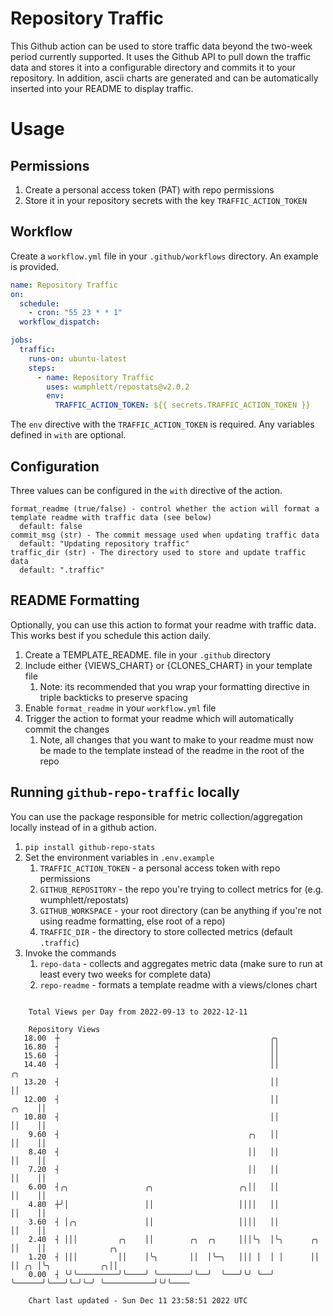 # Repository Traffic

This Github action can be used to store traffic data beyond the two-week period currently supported.
It uses the Github API to pull down the traffic data and stores it into a configurable directory and commits it to your 
repository. In addition, ascii charts are generated and can be automatically inserted into your README to display traffic.

# Usage
## Permissions
1. Create a personal access token (PAT) with repo permissions
2. Store it in your repository secrets with the key `TRAFFIC_ACTION_TOKEN`

## Workflow
Create a `workflow.yml` file in your `.github/workflows` directory. An example is provided.

```yaml
name: Repository Traffic
on:
  schedule:
    - cron: "55 23 * * 1"
  workflow_dispatch:

jobs:
  traffic:
    runs-on: ubuntu-latest
    steps:
      - name: Repository Traffic
        uses: wumphlett/repostats@v2.0.2
        env:
          TRAFFIC_ACTION_TOKEN: ${{ secrets.TRAFFIC_ACTION_TOKEN }}
```
The `env` directive with the `TRAFFIC_ACTION_TOKEN` is required. Any variables defined in `with` are optional.

## Configuration
Three values can be configured in the `with` directive of the action.
```
format_readme (true/false) - control whether the action will format a template readme with traffic data (see below)
  default: false
commit_msg (str) - The commit message used when updating traffic data
  default: "Updating repository traffic"
traffic_dir (str) - The directory used to store and update traffic data
  default: ".traffic"
```

## README Formatting
Optionally, you can use this action to format your readme with traffic data. This works best if you schedule this action
daily.

1. Create a TEMPLATE_README.<any type> file in your `.github` directory
2. Include either {VIEWS_CHART} or {CLONES_CHART} in your template file
   1. Note: its recommended that you wrap your formatting directive in triple backticks to preserve spacing
3. Enable `format_readme` in your `workflow.yml` file
4. Trigger the action to format your readme which will automatically commit the changes
   1. Note, all changes that you want to make to your readme must now be made to the template instead of the readme in the root of the repo

## Running `github-repo-traffic` locally
You can use the package responsible for metric collection/aggregation locally instead of in a github action.

1. `pip install github-repo-stats`
2. Set the environment variables in `.env.example`
   1. `TRAFFIC_ACTION_TOKEN` - a personal access token with repo permissions
   2. `GITHUB_REPOSITORY` - the repo you're trying to collect metrics for (e.g. wumphlett/repostats)
   3. `GITHUB_WORKSPACE` - your root directory (can be anything if you're not using readme formatting, else root of a repo)
   4. `TRAFFIC_DIR` - the directory to store collected metrics (default `.traffic`)
3. Invoke the commands
   1. `repo-data` - collects and aggregates metric data (make sure to run at least every two weeks for complete data)
   2. `repo-readme` - formats a template readme with a views/clones chart

```

    Total Views per Day from 2022-09-13 to 2022-12-11

    Repository Views
   18.00  ┼                                               ╭╮
   16.80  ┤                                               ││
   15.60  ┤                                               ││
   14.40  ┤                                               ││                  ╭╮
   13.20  ┤                                               ││                  ││
   12.00  ┤                                               ││            ╭╮    ││
   10.80  ┤                                               ││            ││    ││
    9.60  ┤                                          ╭╮   ││            ││    ││
    8.40  ┤                                          ││   ││            ││    ││
    7.20  ┤                                          ││   ││            ││    ││
    6.00  ┤╭╮                 ╭╮                   ╭╮││   ││            ││    ││
    4.80  ┼╯│                 ││                   ││││   ││            ││    ││
    3.60  ┤ │╭╮               ││                   ││││   ││            ││    ││
    2.40  ┤ │││         ╭╮    ││        ╭╮  ╭╮     │││╰╮  │╰╮      ╭╮   ││    ││              ╭╮
    1.20  ┤ │││         ││    │╰╮       ││  │╰─╮   │││ │  │ │      ││   ││ ╭╮ │╰╮           ╭╮││
    0.00  ┤ ╰╯╰─────────╯╰────╯ ╰───────╯╰──╯  ╰───╯╰╯ ╰──╯ ╰──────╯╰───╯╰─╯╰─╯ ╰───────────╯╰╯╰────

    Chart last updated - Sun Dec 11 23:58:51 2022 UTC
    
```
